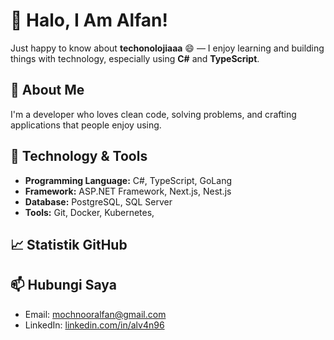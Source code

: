 # 👋 Halo, I Am Alfan!

Just happy to know about **techonolojiaaa** 😄 — I enjoy learning and building things with technology, especially using **C#** and **TypeScript**.

## 🚀 About Me
I'm a developer who loves clean code, solving problems, and crafting applications that people enjoy using.


## 🔧 Technology & Tools
- **Programming Language:** C#, TypeScript, GoLang
- **Framework:** ASP.NET Framework, Next.js, Nest.js
- **Database:** PostgreSQL, SQL Server
- **Tools:** Git, Docker, Kubernetes, 

## 📈 Statistik GitHub
<!--
![Statistik GitHub Alfan](https://github-readme-stats.vercel.app/api?username=alv4n96&show_icons=true&theme=radical)
-->

## 📫 Hubungi Saya
- Email: [mochnooralfan@gmail.com](mailto:mochnooralfan@gmail.com)
- LinkedIn: [linkedin.com/in/alv4n96](https://www.linkedin.com/in/alv4n96)
